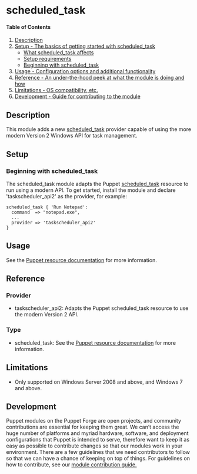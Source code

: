 # scheduled_task

#### Table of Contents

1. [Description](#description)
2. [Setup - The basics of getting started with scheduled_task](#setup)
    * [What scheduled_task affects](#what-scheduled_task-affects)
    * [Setup requirements](#setup-requirements)
    * [Beginning with scheduled_task](#beginning-with-scheduled_task)
3. [Usage - Configuration options and additional functionality](#usage)
4. [Reference - An under-the-hood peek at what the module is doing and how](#reference)
5. [Limitations - OS compatibility, etc.](#limitations)
6. [Development - Guide for contributing to the module](#development)

## Description

This module adds a new [scheduled_task](https://puppet.com/docs/puppet/latest/types/scheduled_task.html) provider capable of using the more modern Version 2 Windows API for task management.

## Setup

### Beginning with scheduled_task

The scheduled_task module adapts the Puppet [scheduled_task](https://puppet.com/docs/puppet/latest/types/scheduled_task.html) resource to run using a modern API. To get started, install the module and declare 'taskscheduler_api2' as the provider, for example:

~~~ puppet
scheduled_task { 'Run Notepad':
  command  => "notepad.exe",
  ...
  provider => 'taskscheduler_api2'
}
~~~

## Usage

See the [Puppet resource documentation](https://puppet.com/docs/puppet/latest/types/scheduled_task.html) for more information.

## Reference

### Provider

* taskscheduler_api2: Adapts the Puppet scheduled_task resource to use the modern Version 2 API.

### Type

* scheduled_task: See the [Puppet resource documentation](https://puppet.com/docs/puppet/latest/types/scheduled_task.html) for more information.

## Limitations

* Only supported on Windows Server 2008 and above, and Windows 7 and above.

## Development

Puppet modules on the Puppet Forge are open projects, and community contributions are essential for keeping them great. We can’t access the huge number of platforms and myriad hardware, software, and deployment configurations that Puppet is intended to serve, therefore want to keep it as easy as possible to contribute changes so that our modules work in your environment. There are a few guidelines that we need contributors to follow so that we can have a chance of keeping on top of things. For guidelines on how to contribute, see our [module contribution guide.](https://docs.puppet.com/forge/contributing.html)
